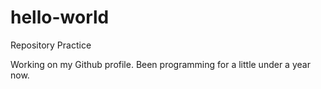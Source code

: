 # hello-world
Repository Practice

Working on my Github profile.
Been programming for a little under a year now.
